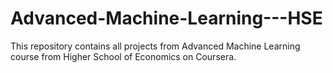 # Advanced-Machine-Learning---HSE
This repository contains all projects from Advanced Machine Learning course from Higher School of Economics on Coursera.
